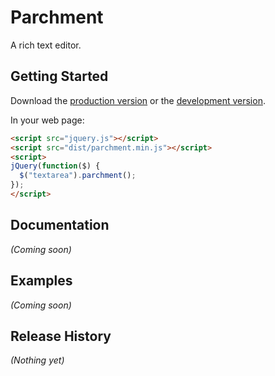 # Parchment

A rich text editor.

## Getting Started
Download the [production version][min] or the [development version][max].

[min]: https://raw.github.com/gpbmike/parchment/master/dist/parchment.min.js
[max]: https://raw.github.com/gpbmike/parchment/master/dist/parchment.js

In your web page:

```html
<script src="jquery.js"></script>
<script src="dist/parchment.min.js"></script>
<script>
jQuery(function($) {
  $("textarea").parchment();
});
</script>
```

## Documentation
_(Coming soon)_

## Examples
_(Coming soon)_

## Release History
_(Nothing yet)_
